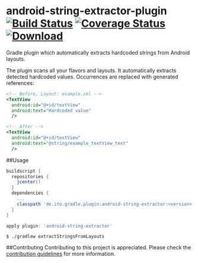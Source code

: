 # android-string-extractor-plugin [![Build Status](https://travis-ci.org/it-objects/android-string-extractor-plugin.svg?branch=travis-coveralls)](https://travis-ci.org/it-objects/android-string-extractor-plugin) [![Coverage Status](https://coveralls.io/repos/github/it-objects/android-string-extractor-plugin/badge.svg?branch=travis-coveralls)](https://coveralls.io/github/it-objects/android-string-extractor-plugin?branch=travis-coveralls) [![Download](https://api.bintray.com/packages/it-objects/maven/de.ito.gradle.plugin%3Aandroid-string-extractor/images/download.svg) ](https://bintray.com/it-objects/maven/de.ito.gradle.plugin%3Aandroid-string-extractor/_latestVersion)
Gradle plugin which automatically extracts hardcoded strings from Android layouts.

The plugin scans all your flavors and layouts. It automatically extracts detected hardcoded values. Occurrences are replaced with generated references:

```xml
<!-- Before, Layout: example.xml -->
<TextView
  android:id="@+id/textView"
  android:text="Hardcoded value"
  />

<!-- After -->
<TextView
  android:id="@+id/textView"
  android:text="@string/example_textView_text"
  />
```

##Usage
```groovy
buildscript {
  repositories {
    jcenter()
  }
  dependencies {
    ...
    classpath 'de.ito.gradle.plugin:android-string-extractor:<version>'
  }
}

apply plugin: 'android-string-extractor'
```

```shell
$ ./gradlew extractStringsFromLayouts
```

##Contributing
Contributing to this project is appreciated.
Please check the [contribution guidelines](/CONTRIBUTING.md) for more information.
